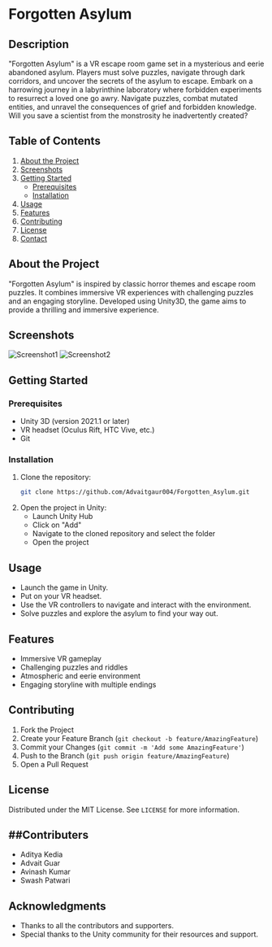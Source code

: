 # Forgotten Asylum

## Description

"Forgotten Asylum" is a VR escape room game set in a mysterious and eerie abandoned asylum. Players must solve puzzles, navigate through dark corridors, and uncover the secrets of the asylum to escape.
Embark on a harrowing journey in a labyrinthine laboratory where forbidden experiments to resurrect a loved one go awry. Navigate puzzles, combat mutated entities, and unravel the consequences of grief and forbidden knowledge. Will you save a scientist from the monstrosity he inadvertently created?

## Table of Contents

1. [About the Project](#about-the-project)
2. [Screenshots](#screenshots)
3. [Getting Started](#getting-started)
    - [Prerequisites](#prerequisites)
    - [Installation](#installation)
4. [Usage](#usage)
5. [Features](#features)
6. [Contributing](#contributing)
7. [License](#license)
8. [Contact](#contact)

## About the Project

"Forgotten Asylum" is inspired by classic horror themes and escape room puzzles. It combines immersive VR experiences with challenging puzzles and an engaging storyline. Developed using Unity3D, the game aims to provide a thrilling and immersive experience.

## Screenshots

![Screenshot1](link-to-screenshot1)
![Screenshot2](link-to-screenshot2)

## Getting Started

### Prerequisites

- Unity 3D (version 2021.1 or later)
- VR headset (Oculus Rift, HTC Vive, etc.)
- Git

### Installation

1. Clone the repository:
    ```sh
    git clone https://github.com/Advaitgaur004/Forgotten_Asylum.git
    ```
2. Open the project in Unity:
    - Launch Unity Hub
    - Click on "Add"
    - Navigate to the cloned repository and select the folder
    - Open the project

## Usage

- Launch the game in Unity.
- Put on your VR headset.
- Use the VR controllers to navigate and interact with the environment.
- Solve puzzles and explore the asylum to find your way out.

## Features

- Immersive VR gameplay
- Challenging puzzles and riddles
- Atmospheric and eerie environment
- Engaging storyline with multiple endings

## Contributing

1. Fork the Project
2. Create your Feature Branch (`git checkout -b feature/AmazingFeature`)
3. Commit your Changes (`git commit -m 'Add some AmazingFeature'`)
4. Push to the Branch (`git push origin feature/AmazingFeature`)
5. Open a Pull Request

## License

Distributed under the MIT License. See `LICENSE` for more information.

##Contributers 
-
- Aditya Kedia
- Advait Guar
- Avinash Kumar
- Swash Patwari
  
## Acknowledgments

- Thanks to all the contributors and supporters.
- Special thanks to the Unity community for their resources and support.
